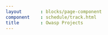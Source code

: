 ```yaml
---
layout       : blocks/page-component
component    : schedule/track.html
title        : Owasp Projects
---
```


